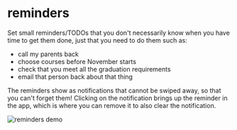 # reminders

Set small reminders/TODOs that you don't necessarily know when you have time to get them done, just that you need to do them such as:

* call my parents back
* choose courses before November starts
* check that you meet all the graduation requirements
* email that person back about that thing

The reminders show as notifications that cannot be swiped away, so that you can't forget them! Clicking on the notification brings up
the reminder in the app, which is where you can remove it to also clear the notification.

![reminders demo](https://media2.giphy.com/media/yVjrrNcld5ERZ2uY5K/giphy.gif)

